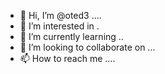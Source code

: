 - 👋 Hi, I’m @oted3 ....
- 👀 I’m interested in .
- 🌱 I’m currently learning ..
- 💞️ I’m looking to collaborate on ...
- 📫 How to reach me ....

<!---
oted3/oted3 is a ✨ special ✨ repository because its `README.md` (this file) appears on your GitHub profile.
You can click the Preview link to take a look at your changes.
--->
